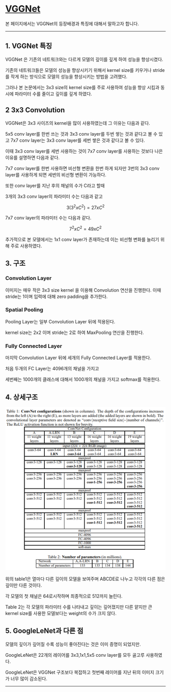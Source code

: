 # [VGGNet](https://arxiv.org/abs/1409.1556)
본 페이지에서는 VGGNet의 등장배경과 특징에 대해서 말하고자 합니다.

---
## 1. VGGNet 특징
VGGNet 은 기존의 네트워크와는 다르게 모델의 깊이를 깊게 하여 성능을 향상시켰다.

기존의 네트워크들은 모델의 성능을 향상시키기 위해서 kernel size를 키우거나 stride를 작게 하는 방식으로 모델의 성능을 향상시키는 방법을 고려했다.

그러나 본 논문에서는 3x3 size의 kernel size를 주로 사용하여 성능을 향상 시킴과 동시에 파라미터 수를 줄이고 깊이를 깊게 하였다.

## 2 3x3 Convolution
VGGNet은 3x3 사이즈의 kernel을 많이 사용하였는데 그 이유는 다음과 같다.

5x5 conv layer를 한번 쓰는 것과 3x3 conv layer를 두번 쌓는 것과 같다고 볼 수 있고 7x7 conv layer는 3x3 conv layer를 세번 쌓은 것과 같다고 볼 수 있다.

이때 3x3 conv layer를 세번 사용하는 것이 7x7 conv layer를 사용하는 것보다 나은 이유를 설명하면 다음과 같다.

7x7 conv layer를 한번 사용하면 비선형 변환을 한번 하게 되자만 3번의 3x3 conv layer를 사용하게 되면 세번의 비선형 변환이 가능하다.

또한 conv layer를 지난 후의 채널의 수가 C라고 할때 

3개의 3x3 conv layer의 파라미터 수는 다음과 같고

$$ 
3(3^2xC^2) = 27xC^2 
$$ 

7x7 conv layer의 파라미터 수는 다음과 같다.

$$ 
7^2xC^2 = 49xC^2 
$$

추가적으로 본 모델에서는 1x1 conv layer가 존재하는데 이는 비선형 변화를 늘리기 위해 주로 사용하였다.


## 3. 구조

### Convolution Layer
이미지는 매우 작은 3x3 size kernel 을 이용해 Convolution 연산을 진행한다. 이때 stride는 1이며 입력에 대해 zero padding을 추가한다.

### Spatial Pooling
Pooling Layer는 일부 Convolution Layer 뒤에 적용된다.

kernel size는 2x2 이며 stride는 2로 하여 MaxPooling 연산을 진행한다.

### Fully Connected Layer
마지막 Convolution Layer 뒤에 세개의 Fully Connected Layer를 적용한다.

처음 두개의 FC Layer는 4096개의 채널을 가지고

세번째는 1000개의 클래스에 대해서 1000개의 채널을 가지고 softmax를 적용한다.


## 4. 상세구조
![1](./img/table1.PNG)

위의 table1은 열마다 다른 깊이의 모델을 보여주며 ABCDE로 나누고 각각의 다른 점은 깊이만 다른 것이다.

각 모델의 첫 채널은 64로시작하며 최종적으로 512까지 늘린다.

Table 2는 각 모델의 파라미터 수를 나타내고 깊이는 깊어졌지만 다른 얕지만 큰 kernel size를 사용한 모델보다는 weight의 수가 크지 않다.

## 5. GoogleLeNet과 다른 점

모델의 깊이가 깊어질 수록 성능이 좋아진다는 것은 이미 증명이 되었지만.

GoogleLeNet은 22개의 레이어를 3x3,1x1,5x5 conv layer를 모두 골고루 사용하였다.

GoogleLeNet은 VGGNet 구조보다 복잡하고 첫번째 레이어를 지난 뒤의 이미지 크기가 너무 많이 감소된다.

---